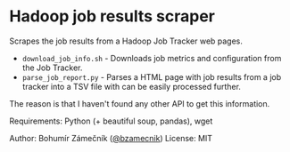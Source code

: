 # Hadoop job results scraper

Scrapes the job results from a Hadoop Job Tracker web pages.

- `download_job_info.sh` - Downloads job metrics and configuration from the
Job Tracker.
- `parse_job_report.py` - Parses a HTML page with job results from a job tracker
into a TSV file with can be easily processed further.

The reason is that I haven't found any other API to get this information.

Requirements: Python (+ beautiful soup, pandas), wget

Author: Bohumír Zámečník ([@bzamecnik](https://twitter.com/bzamecnik))
License: MIT
